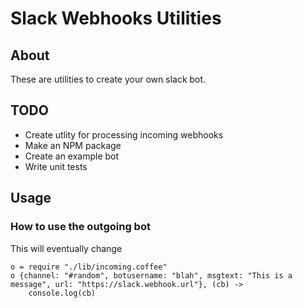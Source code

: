 # Slack Webhooks Utilities
## About
These are utilities to create your own slack bot.

## TODO
* Create utlity for processing incoming webhooks
* Make an NPM package
* Create an example bot
* Write unit tests

## Usage
### How to use the outgoing bot
This will eventually change

```code
o = require "./lib/incoming.coffee"
o {channel: "#random", botusername: "blah", msgtext: "This is a message", url: "https://slack.webhook.url"}, (cb) -> 
    console.log(cb)
```
